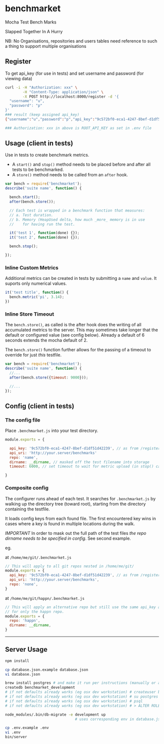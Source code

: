 # benchmarket

Mocha Test Bench Marks

Slapped Together In A Hurry

NB: No Organisations, repositories and users tables need reference to such a thing to support multiple organisations

## Register

To get api_key (for use in tests) and set username and password (for viewing data)

```bash
curl -i -H "Authorization: xxx" \
        -H "Content-Type: application/json" \
        -X POST http://localhost:8000/register -d '{
  "username": "u",
  "password": "p"
}'
### result (keep assigned api_key)
{"username":"u","password":"p","api_key":"9c572bf0-eca1-4247-8bef-d1df51d42239"}

### Authorization: xxx in above is ROOT_API_KEY as set in .env file
```

## Usage (client in tests)

Use in tests to create benchmark metrics.
* A `start()` and `stop()` method needs to be placed before and after all tests to be benchmarked.
* A `store()` method needs to be called from an `after` hook.

```javascript
var bench = require('benchmarket');
describe('suite name', function() {

  bench.start();
  after(bench.store());

  // Each test is wrapped in a benchmark function that measures:
  // a. Test duration.
  // b. Memory (HeapUsed delta, how much _more_ memory is in use
  //    for having run the test.

  it('test 1', function(done) {});
  it('test 2', function(done) {});

  bench.stop();

});
```

### Inline Custom Metrics

Additional metrics can be created in tests by submitting a `name` and `value`. It suports only numerical values.

```javascript
it('test title', function() {
  bench.metric('pi', 3.14);
})
```

### Inline Store Timeout

The `bench.store()`, as called is the after hook does the writing of all accumulated metrics to the server. This may sometimes take longer that the default or configured value (see config below). Already a default of 6 seconds extends the mocha default of 2.

The `bench.store()` function further allows for the passing of a timeout to override for just _this_ testfile.

```javascript
var bench = require('benchmarket');
describe('suite name', function() {
  //...
  after(bench.store({timeout: 9000}));

  //...
});
```

## Config (client in tests)

### The config file

Place `.benchmarket.js` into your test directory.

```js
module.exports = {

  api_key: '9c572bf0-eca1-4247-8bef-d1df51d42239', // as from /register
  api_uri: 'http://your.server/benchmarks'
  repo: 'name',
  dirname: __dirname, // masked off the test filename into storage
  timeout: 6000, // set timeout to wait for metric upload (in stop() called as after hook)

}
```

### Composite config

The configurer runs ahead of each test. It searches for `.benchmarket.js` by walking up the directory tree (toward root), starting from the directory containing the testfile.

It loads config keys from each found file. The first encountered key wins in cases where a key is found in multiple locations during the walk.

*IMPORTANT* In order to mask out the full path of the test files *the repo dirname needs to be specified in config*. See second example.

eg.

at `/home/me/git/.benchmarket.js`
```js
// This will apply to all git repos nested in /home/me/git/
module.exports = {
  api_key: '9c572bf0-eca1-4247-8bef-d1df51d42239', // as from /register
  api_uri: 'http://your.server/benchmarks',
  repo: 'none',
}
```

at `/home/me/git/happn/.benchmarket.js`
```js
// This will apply an alternative repo but still use the same api_key and api_uri (from uptree)
// for only the happn repo.
module.exports = {
  repo: 'happn',
  dirname: __dirname,
}
```

***

## Server Usage

```bash
npm install

cp database.json.example database.json
vi database.json

brew install postgres # and make it run per instructions (manually or as service)
createdb benchmarket_development
# if not defaults already works (eg osx dev workstation) # createuser benchmarket
# if not defaults already works (eg osx dev workstation) # su postgres
# if not defaults already works (eg osx dev workstation) # psql
# if not defaults already works (eg osx dev workstation) # > ALTER ROLE benchmarket WITH PASSWORD 'yourpassword';

node_modules/.bin/db-migrate -e development up
                                # uses corresponding env in database.json

cp .env.example .env
vi .env
bin/server
```


